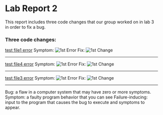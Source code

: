 # Lab Report 2

This report includes three code changes that our group worked on in lab 3 in order to fix a bug.

### Three code changes: ### 


[test file1 error](https://github.com/kathyww/markdown-parser/blob/main/test-file1.md)
Symptom:
![1st Error](https://user-images.githubusercontent.com/103288344/165035267-b5fb3066-d0bc-4cf5-a93a-36b7f37d6a6f.png)
Fix:
![1st Change](https://user-images.githubusercontent.com/103288344/165035440-80b8fe5a-61d8-4adc-8c54-7541553091a7.png)



---
[test file4 error](https://github.com/kathyww/markdown-parser/blob/main/test-file4.md)
Symptom:
![1st Error](https://user-images.githubusercontent.com/103288344/165035267-b5fb3066-d0bc-4cf5-a93a-36b7f37d6a6f.png)
Fix:
![1st Change](https://user-images.githubusercontent.com/103288344/165035440-80b8fe5a-61d8-4adc-8c54-7541553091a7.png)


---
[test file3 error](https://github.com/kathyww/markdown-parser/blob/main/test-file1.md)
Symptom:
![1st Error](https://user-images.githubusercontent.com/103288344/165035267-b5fb3066-d0bc-4cf5-a93a-36b7f37d6a6f.png)
Fix:
![1st Change](https://user-images.githubusercontent.com/103288344/165035440-80b8fe5a-61d8-4adc-8c54-7541553091a7.png)



---
Bug: a flaw in a computer system that may have zero or more symptoms.
Symptom: a faulty program behavior that you can see
Failure-inducing: input to the program that causes the bug to execute and symptoms to appear.
